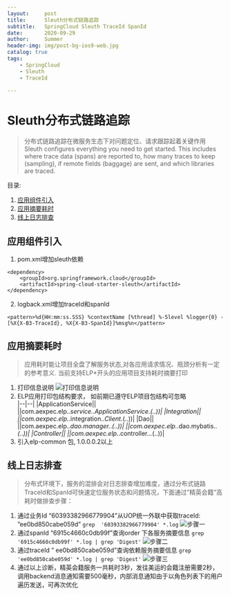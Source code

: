 ```yaml
---
layout:     post
title:      Sleuth分布式链路追踪
subtitle:   SpringCloud Sleuth TraceId SpanId 
date:       2020-09-29
author:     Summer
header-img: img/post-bg-ios9-web.jpg
catalog: true
tags:
    - SpringCloud
    - Sleuth
    - TraceId 
    
---
```

# Sleuth分布式链路追踪

> 分布式链路追踪在微服务生态下对问题定位、请求跟踪起着关键作用  
> Sleuth configures everything you need to get started. This includes where trace data (spans) are reported to, how
> many traces to keep (sampling), if remote fields (baggage) are sent, and which libraries are traced.

目录:

1.  [应用组件引入](#应用组件引入)
2.  [应用摘要耗时](#应用摘要耗时)
3.  [线上日志排查](#线上日志排查)

## 应用组件引入
1. pom.xml增加sleuth依赖

```
<dependency>
    <groupId>org.springframework.cloud</groupId>
    <artifactId>spring-cloud-starter-sleuth</artifactId>
</dependency>
```

2. logback.xml增加traceId和spanId

```
<pattern>%d{HH:mm:ss.SSS} %contextName [%thread] %-5level %logger{0} -[%X{X-B3-TraceId}, %X{X-B3-SpanId}]%msg%n</pattern>
```

## 应用摘要耗时
> 应用耗时能让项目全盘了解服务状态,对各应用请求情况、瓶颈分析有一定的参考意义. 当前支持ELP*开头的应用项目支持耗时摘要打印  

1. 打印信息说明
![打印信息说明](https://github.com/Summer-Zhang/blog-img/blob/master/Sleuth%E5%88%86%E5%B8%83%E5%BC%8F%E9%93%BE%E8%B7%AF%E8%BF%BD%E8%B8%AA/%E6%89%93%E5%8D%B0%E4%BF%A1%E6%81%AF%E8%AF%B4%E6%98%8E.png?raw=true)
2. ELP应用打印包结构要求， 如前期已遵守ELP项目包结构可忽略  
|--|--|
|ApplicationService||
||com.aexpec.elp.*.service..*ApplicationService.*(..))|
|Integration||
||com.aexpec.elp.*.integration..*Client.*(..))|
|Dao||
||com.aexpec.elp.*.dao.manager.*.*(..))|
||com.aexpec.elp.*.dao.mybatis..*(..))|
|Controller||
||com.aexpec.elp.*.controller..*.*(..))|
3. 引入elp-common 包, 1.0.0.0.2以上

## 线上日志排查
> 分布式环境下，服务的混排会对日志排查增加难度，通过分布式链路TraceId和SpanId可快速定位服务状态和问题情况，下面通过”精英会籍”高耗时做排查步骤：  

1. 通过业务Id “60393382966779904”从UOP统一外联中获取traceId: ”ee0bd850cabe059d”
`grep  '60393382966779904' *.log`
![步骤一](https://github.com/Summer-Zhang/blog-img/blob/master/Sleuth%E5%88%86%E5%B8%83%E5%BC%8F%E9%93%BE%E8%B7%AF%E8%BF%BD%E8%B8%AA/%E6%AD%A5%E9%AA%A41.png?raw=true)
2. 通过spanId “6915c4660c0db99f”查询order 下各服务摘要信息
`grep '6915c4660c0db99f' *.log | grep 'Digest'`
![步骤二](https://github.com/Summer-Zhang/blog-img/blob/master/Sleuth%E5%88%86%E5%B8%83%E5%BC%8F%E9%93%BE%E8%B7%AF%E8%BF%BD%E8%B8%AA/%E6%AD%A5%E9%AA%A42.png?raw=true)
3. 通过traceId ” ee0bd850cabe059d”查询依赖服务摘要信息
`grep 'ee0bd850cabe059d' *.log | grep 'Digest'`
![步骤三](https://github.com/Summer-Zhang/blog-img/blob/master/Sleuth%E5%88%86%E5%B8%83%E5%BC%8F%E9%93%BE%E8%B7%AF%E8%BF%BD%E8%B8%AA/%E6%AD%A5%E9%AA%A43.png?raw=true)
4. 通过以上诊断，精英会籍服务一共耗时3秒，发往美运的会籍注册需要2秒， 调用backend消息通知需要500毫秒，内部消息通知由于以角色列表下的用户遍历发送，可再次优化